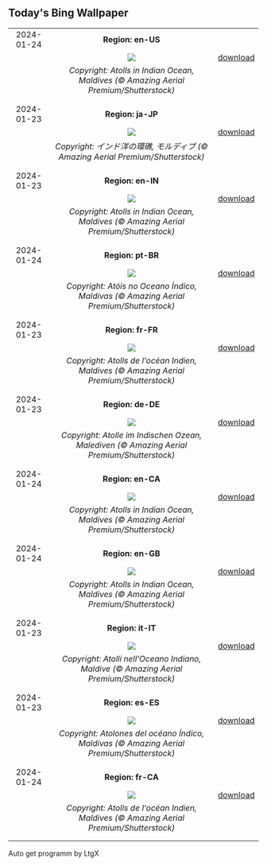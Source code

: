 ## Today's Bing Wallpaper
|      |      |      |
| :----: | :----: | :----: |
|2024-01-24|**Region: en-US**||
||![](https://www.bing.com/th?id=OHR.MaldivesAtolls_EN-US2498947967_UHD.jpg&pid=hp&w=1152&h=648&rs=1&c=4)| [download](https://www.bing.com/th?id=OHR.MaldivesAtolls_EN-US2498947967_UHD.jpg)|
||*Copyright: Atolls in Indian Ocean, Maldives (© Amazing Aerial Premium/Shutterstock)*
||
|||
|2024-01-23|**Region: ja-JP**||
||![](https://www.bing.com/th?id=OHR.MaldivesAtolls_JA-JP0994970307_UHD.jpg&pid=hp&w=1152&h=648&rs=1&c=4)| [download](https://www.bing.com/th?id=OHR.MaldivesAtolls_JA-JP0994970307_UHD.jpg)|
||*Copyright: インド洋の環礁, モルディブ (© Amazing Aerial Premium/Shutterstock)*
||
|||
|2024-01-23|**Region: en-IN**||
||![](https://www.bing.com/th?id=OHR.MaldivesAtolls_EN-IN3706143252_UHD.jpg&pid=hp&w=1152&h=648&rs=1&c=4)| [download](https://www.bing.com/th?id=OHR.MaldivesAtolls_EN-IN3706143252_UHD.jpg)|
||*Copyright: Atolls in Indian Ocean, Maldives (© Amazing Aerial Premium/Shutterstock)*
||
|||
|2024-01-24|**Region: pt-BR**||
||![](https://www.bing.com/th?id=OHR.MaldivesAtolls_PT-BR2284826864_UHD.jpg&pid=hp&w=1152&h=648&rs=1&c=4)| [download](https://www.bing.com/th?id=OHR.MaldivesAtolls_PT-BR2284826864_UHD.jpg)|
||*Copyright: Atóis no Oceano Índico, Maldivas (© Amazing Aerial Premium/Shutterstock)*
||
|||
|2024-01-23|**Region: fr-FR**||
||![](https://www.bing.com/th?id=OHR.MaldivesAtolls_FR-FR6343636525_UHD.jpg&pid=hp&w=1152&h=648&rs=1&c=4)| [download](https://www.bing.com/th?id=OHR.MaldivesAtolls_FR-FR6343636525_UHD.jpg)|
||*Copyright: Atolls de l'océan Indien, Maldives (© Amazing Aerial Premium/Shutterstock)*
||
|||
|2024-01-23|**Region: de-DE**||
||![](https://www.bing.com/th?id=OHR.MaldivesAtolls_DE-DE0846925099_UHD.jpg&pid=hp&w=1152&h=648&rs=1&c=4)| [download](https://www.bing.com/th?id=OHR.MaldivesAtolls_DE-DE0846925099_UHD.jpg)|
||*Copyright: Atolle im Indischen Ozean, Malediven (© Amazing Aerial Premium/Shutterstock)*
||
|||
|2024-01-24|**Region: en-CA**||
||![](https://www.bing.com/th?id=OHR.MaldivesAtolls_EN-CA0649098426_UHD.jpg&pid=hp&w=1152&h=648&rs=1&c=4)| [download](https://www.bing.com/th?id=OHR.MaldivesAtolls_EN-CA0649098426_UHD.jpg)|
||*Copyright: Atolls in Indian Ocean, Maldives (© Amazing Aerial Premium/Shutterstock)*
||
|||
|2024-01-24|**Region: en-GB**||
||![](https://www.bing.com/th?id=OHR.MaldivesAtolls_EN-GB3594196029_UHD.jpg&pid=hp&w=1152&h=648&rs=1&c=4)| [download](https://www.bing.com/th?id=OHR.MaldivesAtolls_EN-GB3594196029_UHD.jpg)|
||*Copyright: Atolls in Indian Ocean, Maldives (© Amazing Aerial Premium/Shutterstock)*
||
|||
|2024-01-23|**Region: it-IT**||
||![](https://www.bing.com/th?id=OHR.MaldivesAtolls_IT-IT6509796728_UHD.jpg&pid=hp&w=1152&h=648&rs=1&c=4)| [download](https://www.bing.com/th?id=OHR.MaldivesAtolls_IT-IT6509796728_UHD.jpg)|
||*Copyright: Atolli nell'Oceano Indiano, Maldive (© Amazing Aerial Premium/Shutterstock)*
||
|||
|2024-01-23|**Region: es-ES**||
||![](https://www.bing.com/th?id=OHR.MaldivesAtolls_ES-ES2469932499_UHD.jpg&pid=hp&w=1152&h=648&rs=1&c=4)| [download](https://www.bing.com/th?id=OHR.MaldivesAtolls_ES-ES2469932499_UHD.jpg)|
||*Copyright: Atolones del océano Índico, Maldivas (© Amazing Aerial Premium/Shutterstock)*
||
|||
|2024-01-24|**Region: fr-CA**||
||![](https://www.bing.com/th?id=OHR.MaldivesAtolls_FR-CA6454078758_UHD.jpg&pid=hp&w=1152&h=648&rs=1&c=4)| [download](https://www.bing.com/th?id=OHR.MaldivesAtolls_FR-CA6454078758_UHD.jpg)|
||*Copyright: Atolls de l'océan Indien, Maldives (© Amazing Aerial Premium/Shutterstock)*
||
|||

Auto get programm by LtgX
